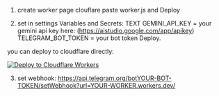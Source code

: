 1. create worker page clouflare
paste worker.js and Deploy

2. set in settings Variables and Secrets: TEXT
GEMINI_API_KEY = your gemini api key here: (https://aistudio.google.com/app/apikey)
TELEGRAM_BOT_TOKEN = your bot token
Deploy.


you can deploy to cloudflare directly:

[![Deploy to Cloudflare Workers](https://deploy.workers.cloudflare.com/button)](https://deploy.workers.cloudflare.com/?url=https://github.com/faridoddin1/gemini-tts)

3. set webhook:
https://api.telegram.org/botYOUR-BOT-TOKEN/setWebhook?url=YOUR-WORKER.workers.dev/

